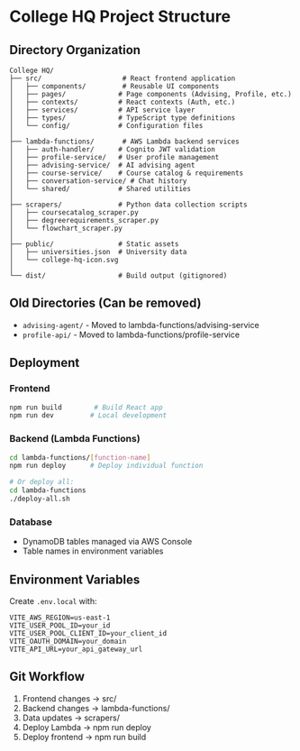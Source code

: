 # College HQ Project Structure

## Directory Organization

```
College HQ/
├── src/                    # React frontend application
│   ├── components/         # Reusable UI components
│   ├── pages/             # Page components (Advising, Profile, etc.)
│   ├── contexts/          # React contexts (Auth, etc.)
│   ├── services/          # API service layer
│   ├── types/             # TypeScript type definitions
│   └── config/            # Configuration files
│
├── lambda-functions/       # AWS Lambda backend services
│   ├── auth-handler/      # Cognito JWT validation
│   ├── profile-service/   # User profile management
│   ├── advising-service/  # AI advising agent
│   ├── course-service/    # Course catalog & requirements
│   ├── conversation-service/ # Chat history
│   └── shared/            # Shared utilities
│
├── scrapers/              # Python data collection scripts
│   ├── coursecatalog_scraper.py
│   ├── degreerequirements_scraper.py
│   └── flowchart_scraper.py
│
├── public/                # Static assets
│   ├── universities.json  # University data
│   └── college-hq-icon.svg
│
└── dist/                  # Build output (gitignored)
```

## Old Directories (Can be removed)

- `advising-agent/` - Moved to lambda-functions/advising-service
- `profile-api/` - Moved to lambda-functions/profile-service

## Deployment

### Frontend
```bash
npm run build        # Build React app
npm run dev         # Local development
```

### Backend (Lambda Functions)
```bash
cd lambda-functions/[function-name]
npm run deploy      # Deploy individual function

# Or deploy all:
cd lambda-functions
./deploy-all.sh
```

### Database
- DynamoDB tables managed via AWS Console
- Table names in environment variables

## Environment Variables

Create `.env.local` with:
```
VITE_AWS_REGION=us-east-1
VITE_USER_POOL_ID=your_id
VITE_USER_POOL_CLIENT_ID=your_client_id
VITE_OAUTH_DOMAIN=your_domain
VITE_API_URL=your_api_gateway_url
```

## Git Workflow

1. Frontend changes → src/
2. Backend changes → lambda-functions/
3. Data updates → scrapers/
4. Deploy Lambda → npm run deploy
5. Deploy frontend → npm run build